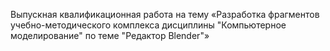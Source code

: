 Выпускная квалификационная работа на тему «Разработка фрагментов учебно-методического комплекса дисциплины "Компьютерное моделирование" по теме "Редактор Blender"»
